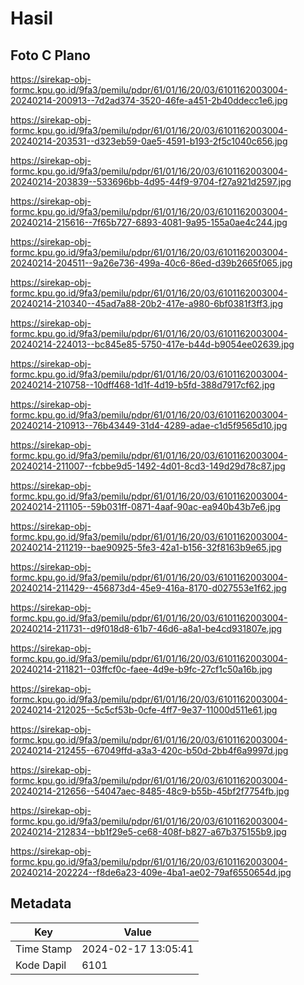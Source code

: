 # Hasil

## Foto C Plano

https://sirekap-obj-formc.kpu.go.id/9fa3/pemilu/pdpr/61/01/16/20/03/6101162003004-20240214-200913--7d2ad374-3520-46fe-a451-2b40ddecc1e6.jpg

https://sirekap-obj-formc.kpu.go.id/9fa3/pemilu/pdpr/61/01/16/20/03/6101162003004-20240214-203531--d323eb59-0ae5-4591-b193-2f5c1040c656.jpg

https://sirekap-obj-formc.kpu.go.id/9fa3/pemilu/pdpr/61/01/16/20/03/6101162003004-20240214-203839--533696bb-4d95-44f9-9704-f27a921d2597.jpg

https://sirekap-obj-formc.kpu.go.id/9fa3/pemilu/pdpr/61/01/16/20/03/6101162003004-20240214-215616--7f65b727-6893-4081-9a95-155a0ae4c244.jpg

https://sirekap-obj-formc.kpu.go.id/9fa3/pemilu/pdpr/61/01/16/20/03/6101162003004-20240214-204511--9a26e736-499a-40c6-86ed-d39b2665f065.jpg

https://sirekap-obj-formc.kpu.go.id/9fa3/pemilu/pdpr/61/01/16/20/03/6101162003004-20240214-210340--45ad7a88-20b2-417e-a980-6bf0381f3ff3.jpg

https://sirekap-obj-formc.kpu.go.id/9fa3/pemilu/pdpr/61/01/16/20/03/6101162003004-20240214-224013--bc845e85-5750-417e-b44d-b9054ee02639.jpg

https://sirekap-obj-formc.kpu.go.id/9fa3/pemilu/pdpr/61/01/16/20/03/6101162003004-20240214-210758--10dff468-1d1f-4d19-b5fd-388d7917cf62.jpg

https://sirekap-obj-formc.kpu.go.id/9fa3/pemilu/pdpr/61/01/16/20/03/6101162003004-20240214-210913--76b43449-31d4-4289-adae-c1d5f9565d10.jpg

https://sirekap-obj-formc.kpu.go.id/9fa3/pemilu/pdpr/61/01/16/20/03/6101162003004-20240214-211007--fcbbe9d5-1492-4d01-8cd3-149d29d78c87.jpg

https://sirekap-obj-formc.kpu.go.id/9fa3/pemilu/pdpr/61/01/16/20/03/6101162003004-20240214-211105--59b031ff-0871-4aaf-90ac-ea940b43b7e6.jpg

https://sirekap-obj-formc.kpu.go.id/9fa3/pemilu/pdpr/61/01/16/20/03/6101162003004-20240214-211219--bae90925-5fe3-42a1-b156-32f8163b9e65.jpg

https://sirekap-obj-formc.kpu.go.id/9fa3/pemilu/pdpr/61/01/16/20/03/6101162003004-20240214-211429--456873d4-45e9-416a-8170-d027553e1f62.jpg

https://sirekap-obj-formc.kpu.go.id/9fa3/pemilu/pdpr/61/01/16/20/03/6101162003004-20240214-211731--d9f018d8-61b7-46d6-a8a1-be4cd931807e.jpg

https://sirekap-obj-formc.kpu.go.id/9fa3/pemilu/pdpr/61/01/16/20/03/6101162003004-20240214-211821--03ffcf0c-faee-4d9e-b9fc-27cf1c50a16b.jpg

https://sirekap-obj-formc.kpu.go.id/9fa3/pemilu/pdpr/61/01/16/20/03/6101162003004-20240214-212025--5c5cf53b-0cfe-4ff7-9e37-11000d511e61.jpg

https://sirekap-obj-formc.kpu.go.id/9fa3/pemilu/pdpr/61/01/16/20/03/6101162003004-20240214-212455--67049ffd-a3a3-420c-b50d-2bb4f6a9997d.jpg

https://sirekap-obj-formc.kpu.go.id/9fa3/pemilu/pdpr/61/01/16/20/03/6101162003004-20240214-212656--54047aec-8485-48c9-b55b-45bf2f7754fb.jpg

https://sirekap-obj-formc.kpu.go.id/9fa3/pemilu/pdpr/61/01/16/20/03/6101162003004-20240214-212834--bb1f29e5-ce68-408f-b827-a67b375155b9.jpg

https://sirekap-obj-formc.kpu.go.id/9fa3/pemilu/pdpr/61/01/16/20/03/6101162003004-20240214-202224--f8de6a23-409e-4ba1-ae02-79af6550654d.jpg


## Metadata

| Key        | Value               |
| ---------- | ------------------- |
| Time Stamp | 2024-02-17 13:05:41 |
| Kode Dapil | 6101                |



